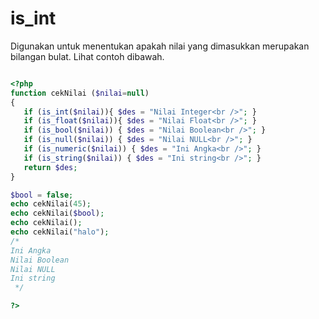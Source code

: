 # is_int

Digunakan untuk menentukan apakah nilai yang dimasukkan merupakan bilangan bulat. Lihat contoh dibawah.
```php

<?php
function cekNilai ($nilai=null) 
{ 
   if (is_int($nilai)){ $des = "Nilai Integer<br />"; } 
   if (is_float($nilai)){ $des = "Nilai Float<br />"; } 
   if (is_bool($nilai)) { $des = "Nilai Boolean<br />"; } 
   if (is_null($nilai)) { $des = "Nilai NULL<br />"; } 
   if (is_numeric($nilai)) { $des = "Ini Angka<br />"; } 
   if (is_string($nilai)) { $des = "Ini string<br />"; } 
   return $des; 
} 

$bool = false; 
echo cekNilai(45); 
echo cekNilai($bool); 
echo cekNilai(); 
echo cekNilai("halo");
/*
Ini Angka
Nilai Boolean
Nilai NULL
Ini string
 */

?> 

```